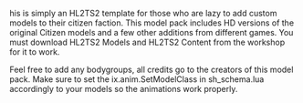 his is simply an HL2TS2 template for those who are lazy to add custom models to their citizen faction. This model pack includes HD versions of the original Citizen models and a few other additions from different games. You must download HL2TS2 Models and HL2TS2 Content from the workshop for it to work. 

Feel free to add any bodygroups, all credits go to the creators of this model pack. Make sure to set the ix.anim.SetModelClass in sh_schema.lua accordingly to your models so the animations work properly.

